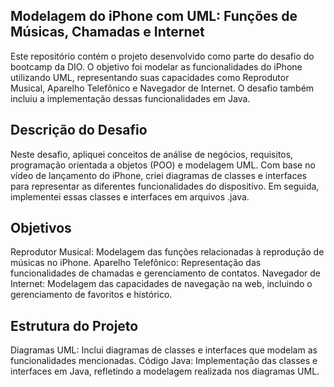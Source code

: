 ## Modelagem do iPhone com UML: Funções de Músicas, Chamadas e Internet

Este repositório contém o projeto desenvolvido como parte do desafio do bootcamp da DIO. O objetivo foi modelar as funcionalidades do iPhone utilizando UML, representando suas capacidades como Reprodutor Musical, Aparelho Telefônico e Navegador de Internet. O desafio também incluiu a implementação dessas funcionalidades em Java.

## Descrição do Desafio

Neste desafio, apliquei conceitos de análise de negócios, requisitos, programação orientada a objetos (POO) e modelagem UML. Com base no vídeo de lançamento do iPhone, criei diagramas de classes e interfaces para representar as diferentes funcionalidades do dispositivo. Em seguida, implementei essas classes e interfaces em arquivos .java.

## Objetivos
Reprodutor Musical: Modelagem das funções relacionadas à reprodução de músicas no iPhone.
Aparelho Telefônico: Representação das funcionalidades de chamadas e gerenciamento de contatos.
Navegador de Internet: Modelagem das capacidades de navegação na web, incluindo o gerenciamento de favoritos e histórico.

## Estrutura do Projeto
Diagramas UML: Inclui diagramas de classes e interfaces que modelam as funcionalidades mencionadas.
Código Java: Implementação das classes e interfaces em Java, refletindo a modelagem realizada nos diagramas UML.